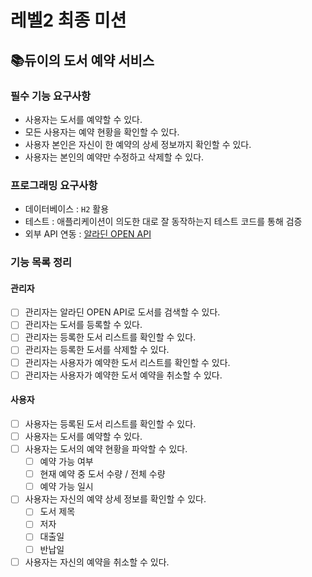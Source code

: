 # 레벨2 최종 미션

## 📚듀이의 도서 예약 서비스

### 필수 기능 요구사항
- 사용자는 도서를 예약할 수 있다.
- 모든 사용자는 예약 현황을 확인할 수 있다.
- 사용자 본인은 자신이 한 예약의 상세 정보까지 확인할 수 있다.
- 사용자는 본인의 예약만 수정하고 삭제할 수 있다.

### 프로그래밍 요구사항
- 데이터베이스 : `H2` 활용
- 테스트 : 애플리케이션이 의도한 대로 잘 동작하는지 테스트 코드를 통해 검증
- 외부 API 연동 : [알라딘 OPEN API](https://blog.aladin.co.kr/openapi/popup/6695306)

### 기능 목록 정리
#### 관리자
- [ ] 관리자는 알라딘 OPEN API로 도서를 검색할 수 있다.
- [ ] 관리자는 도서를 등록할 수 있다.
- [ ] 관리자는 등록한 도서 리스트를 확인할 수 있다.
- [ ] 관리자는 등록한 도서를 삭제할 수 있다.
- [ ] 관리자는 사용자가 예약한 도서 리스트를 확인할 수 있다.
- [ ] 관리자는 사용자가 예약한 도서 예약을 취소할 수 있다.

#### 사용자
- [ ] 사용자는 등록된 도서 리스트를 확인할 수 있다.
- [ ] 사용자는 도서를 예약할 수 있다.
- [ ] 사용자는 도서의 예약 현황을 파악할 수 있다.
  - [ ] 예약 가능 여부
  - [ ] 현재 예약 중 도서 수량 / 전체 수량
  - [ ] 예약 가능 일시
- [ ] 사용자는 자신의 예약 상세 정보를 확인할 수 있다.
  - [ ] 도서 제목
  - [ ] 저자
  - [ ] 대출일
  - [ ] 반납일
- [ ] 사용자는 자신의 예약을 취소할 수 있다.
